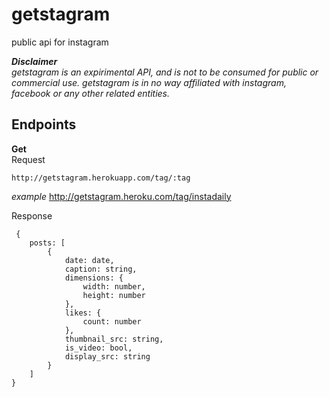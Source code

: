 # getstagram
public api for instagram

**_Disclaimer_**  
_getstagram is an expirimental API, and is not to be consumed for public or commercial use. getstagram is in no way affiliated with instagram, facebook or any other related entities._

## Endpoints
**Get**  
Request  

    http://getstagram.herokuapp.com/tag/:tag
    
*example*
    http://getstagram.heroku.com/tag/instadaily
    
Response
```
 {
    posts: [
        {
            date: date,
            caption: string,
            dimensions: {
                width: number,
                height: number
            },
            likes: {
                count: number
            },
            thumbnail_src: string,
            is_video: bool,
            display_src: string
        }
    ]
}
```
